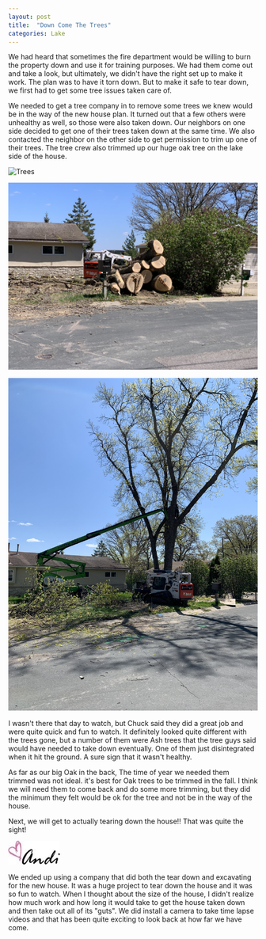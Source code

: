 ```yaml
---
layout: post
title:  "Down Come The Trees"
categories: Lake
---
```

We had heard that sometimes the fire department would be willing to burn the property down and use it for training purposes. We had them come out and take a look, but ultimately, we didn't have the right set up to make it work. The plan was to have it torn down. But to make it safe to tear down, we first had to get some tree issues taken care of.

We needed to get a tree company in to remove some trees we knew would be in the way of the new house plan. It turned out that a few others were unhealthy as well, so those were also taken down. Our neighbors on one side decided to get one of their trees taken down at the same time. We also contacted the neighbor on the other side to get permission to trim up one of their trees. The tree crew also trimmed up our huge oak tree on the lake side of the house. 

![Trees](/images/Tree1.JPG)

![Trees](/images/Trees2.JPG)

![Trees](/images/Trees3.JPG)

I wasn't there that day to watch, but Chuck said they did a great job and were quite quick and fun to watch. It definitely looked quite different with the trees gone, but a number of them were Ash trees that the tree guys said would have needed to take down eventually. One of them just disintegrated when it hit the ground. A sure sign that it wasn't healthy. 

As far as our big Oak in the back, The time of year we needed them trimmed was not ideal. it's best for Oak trees to be trimmed in the fall. I think we will need them to come back and do some more trimming, but they did the minimum they felt would be ok for the tree and not be in the way of the house. 

Next, we will get to actually tearing down the house!! That was quite the sight!

![Andi](/images/andi.jpg)

We ended up using a company that did both the tear down and excavating for the new house. It was a huge project to tear down the house and it was so fun to watch. When I thought about the size of the house, I didn't realize how much work and how long it would take to get the house taken down and then take out all of its "guts". We did install a camera to take time lapse videos and that has been quite exciting to look back at how far we have come. 